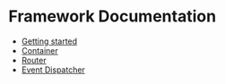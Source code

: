 # Framework Documentation

- [Getting started](getting-started.md)
- [Container](container.md)
- [Router](router.md)
- [Event Dispatcher](event-dispatcher.md)

